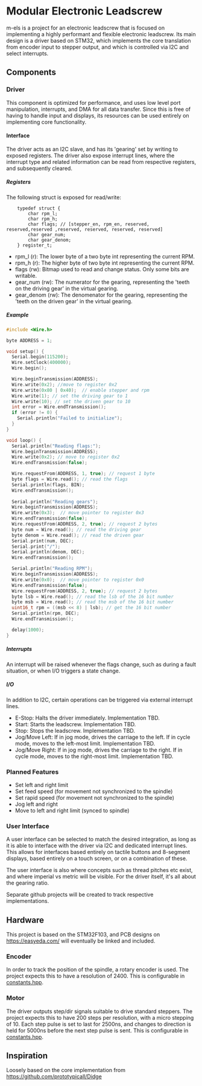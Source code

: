 # Modular Electronic Leadscrew
m-els is a project for an electronic leadscrew that is focused on implementing a highly performant and flexible electronic leadscrew.
Its main design is a driver based on STM32, which implements the core translation from encoder input to stepper output, and which is controlled via I2C and select interrupts.

## Components
### Driver
This component is optimized for performance, and uses low level port manipulation, interrupts, and DMA for all data transfer. 
Since this is free of having to handle input and displays, its resources can be used entirely on implementing core functionality.

#### Interface
The driver acts as an I2C slave, and has its 'gearing' set by writing to exposed registers. The driver also expose interrupt lines, where the interrupt type and related information can be read from respective registers, and subsequently cleared.

##### Registers
The following struct is exposed for read/write:
```
    typedef struct {
        char rpm_l;
        char rpm_h;
        char flags; // [stepper_en, rpm_en, reserved, reserved,reserved ,reserved, reserved, reserved, reserved]
        char gear_num;
        char gear_denom;
    } register_t;
```

* rpm_l (r): The lower byte of a two byte int representing the current RPM.
* rpm_h (r): The higher byte of  two byte int representing the current RPM.
* flags (rw): Bitmap used to read and change status. Only some bits are writable.
* gear_num (rw): The numerator for the gearing, representing the 'teeth on the driving gear' in the virtual gearing.
* gear_denom (rw): The denomenator for the gearing, representing the 'teeth on the driven gear' in the virtual gearing.

##### Example
```cpp
#include <Wire.h>

byte ADDRESS = 1;

void setup() {
  Serial.begin(115200);
  Wire.setClock(400000);
  Wire.begin();

  Wire.beginTransmission(ADDRESS);
  Wire.write(0x2); //move to register 0x2
  Wire.write(0x80 | 0x40);  // enable stepper and rpm
  Wire.write(1); // set the driving gear to 1
  Wire.write(10); // set the driven gear to 10
  int error = Wire.endTransmission();
  if (error != 0) {
    Serial.println("Failed to initialize");
  }
}

void loop() {
  Serial.println("Reading flags:");
  Wire.beginTransmission(ADDRESS);
  Wire.write(0x2); // move to register 0x2 
  Wire.endTransmission(false);

  Wire.requestFrom(ADDRESS, 1, true); // request 1 byte 
  byte flags = Wire.read(); // read the flags 
  Serial.println(flags, BIN);
  Wire.endTransmission();
  
  Serial.println("Reading gears");
  Wire.beginTransmission(ADDRESS);
  Wire.write(0x3);  // move pointer to register 0x3
  Wire.endTransmission(false);
  Wire.requestFrom(ADDRESS, 2, true); // request 2 bytes
  byte num = Wire.read(); // read the driving gear
  byte denom = Wire.read(); // read the driven gear
  Serial.print(num, DEC);
  Serial.print("/");
  Serial.println(denom, DEC);
  Wire.endTransmission();

  Serial.println("Reading RPM");
  Wire.beginTransmission(ADDRESS);
  Wire.write(0x0);  // move pointer to register 0x0
  Wire.endTransmission(false);
  Wire.requestFrom(ADDRESS, 2, true); // request 2 bytes
  byte lsb = Wire.read(); // read the lsb of the 16 bit number
  byte msb = Wire.read(); // read the msb of the 16 bit number
  uint16_t rpm = ((msb << 8) | lsb); // get the 16 bit number
  Serial.println(rpm, DEC);
  Wire.endTransmission();

  delay(1000);
}
```
##### Interrupts
An interrupt will be raised whenever the flags change, such as during a fault situation, or when I/O triggers a state change.

##### I/O
In addition to I2C, certain operations can be triggered via external interrupt lines.
* E-Stop: Halts the driver immediately. Implementation TBD.
* Start: Starts the leadscrew. Implementation TBD.
* Stop: Stops the leadscrew. Implementation TBD.
* Jog/Move Left: If in jog mode, drives the carriage to the left. If in cycle mode, moves to the left-most limit. Implementation TBD.
* Jog/Move Right: If in jog mode, drives the carriage to the right. If in cycle mode, moves to the right-most limit. Implementation TBD.

### Planned Features
* Set left and right limit
* Set feed speed (for movement not synchronized to the spindle)
* Set rapid speed (for movement not synchronized to the spindle)
* Jog left and right
* Move to left and right limit (synced to spindle)

### User Interface
A user interface can be selected to match the desired integration, as long as it is able to interface with the driver via I2C and dedicated interrupt lines. This allows for interfaces based entirely on tactile buttons and 8-segment displays, based entirely on a touch screen, or on a combination of these.

The user interface is also where concepts such as thread pitches etc exist, and where imperial vs metric will be visible. For the driver itself, it's all about the gearing ratio.

Separate github projects will be created to track respective implementations.

## Hardware
This project is based on the STM32F103, and PCB designs on https://easyeda.com/ will eventually be linked and included.

### Encoder
In order to track the position of the spindle, a rotary encoder is used. The project expects this to have a resolution of 2400.
This is configurable in [constants.hpp](firmware/constants.hpp).

### Motor
The driver outputs step/dir signals suitable to drive standard steppers. The project expects this to have 200 steps per resolution, with a micro stepping of 10.
Each step pulse is set to last for 2500ns, and changes to direction is held for 5000ns before the next step pulse is sent.
This is configurable in [constants.hpp](firmware/constants.hpp).

## Inspiration
Loosely based on the core implementation from https://github.com/prototypicall/Didge 

